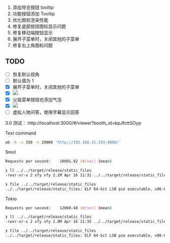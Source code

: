 1. 添加导览按钮 tooltip
2. 功能按钮添加 Tooltip
3. 优化图标渲染性能
4. 修复底部按钮图标显示问题
5. 修复移动端按钮显示
6. 展开子菜单时，关闭其他的子菜单
7. 修复右上角图标问题

## TODO

- [ ] 恢复默认视角
- [ ] 默认值为 1
- [x] 展开子菜单时，关闭其他的子菜单
- [x] ![](Pasted%20image%2020240415162013.png)
- [x] 父级菜单按钮也添加气泡
- [x] ![](Pasted%20image%2020240415162043.png)
- [ ] 虚拟人物问答，使用字幕显示回答

3.0 测试： http://localhost:3000/#/viewer?booth_id=bpJfcttSOyp

Test command

```bash
ab -k -c 350 -n 20000 'http://192.168.31.193:4000/'
```

Smol

```bash
Requests per second:    10091.92 [#/sec] (mean)

❯ ll ../../target/release/static_files
-rwxr-xr-x 2 xfy xfy 2.1M Apr 16 11:31 ../../target/release/static_files

❯ file ../../target/release/static_files
../../target/release/static_files: ELF 64-bit LSB pie executable, x86-64, version 1 (SYSV), dynamically linked, interpreter /lib64/ld-linux-x86-64.so.2, BuildID[sha1]=01193cdc53afac7b1320bce6536dbf20179d247c, for GNU/Linux 4.4.0, stripped
```

Tokio

```bash
Requests per second:    12060.48 [#/sec] (mean)

❯ ll ../../target/release/static_files
-rwxr-xr-x 2 xfy xfy 2.0M Apr 16 11:35 ../../target/release/static_files

❯ file ../../target/release/static_files
../../target/release/static_files: ELF 64-bit LSB pie executable, x86-64, version 1 (SYSV), dynamically linked, interpreter /lib64/ld-linux-x86-64.so.2, BuildID[sha1]=cca69264a11d1badc9eac221e29294b379dbe14e, for GNU/Linux 4.4.0, stripped
```